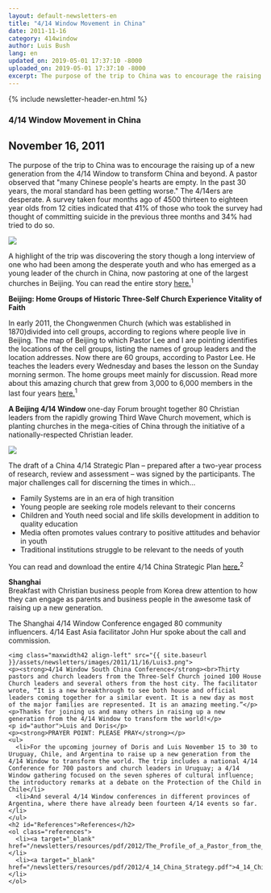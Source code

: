 ```yaml
---
layout: default-newsletters-en
title: "4/14 Window Movement in China"
date: 2011-11-16
category: 414window
author: Luis Bush
lang: en
updated_on: 2019-05-01 17:37:10 -8000
uploaded_on: 2019-05-01 17:37:10 -8000
excerpt: The purpose of the trip to China was to encourage the raising up of a new generation from the 4/14 Window to transform China and beyond. A pastor observed that "many Chinese people's hearts are empty. In the past 30 years, the moral standard has been getting worse." The 4/14ers are desperate. A survey taken four months ago of 4500 thirteen to eighteen year olds from 12 cities indicated that 41% of those who took the survey had thought of committing suicide in the previous three months and 34% had tried to do so.
---
```

<article data-publication-date="{{page.date}}" data-uploaded_on="{{page.uploaded_on}}" data-updated-on="{{page.updated_on}}" data-category="{{page.category}}">
<div id="newsletter">
{% include newsletter-header-en.html %}
  <article>
      <h1>4/14 Window Movement in China</h1>
    <h2 id="article-date"><time datetime="2011-11-16">November 16, 2011</time></h2>
    <p id="first-paragraph">The purpose of the trip to China was to encourage the raising up of a new generation from the 4/14 Window to transform China and beyond. A pastor observed that "many Chinese people's hearts are empty. In the past 30 years, the moral standard has been getting worse." The 4/14ers are desperate. A survey taken four months ago of 4500 thirteen to eighteen year olds from 12 cities indicated that 41% of those who took the survey had thought of committing suicide in the previous three months and 34% had tried to do so.</p>
    <img class="maxwidth42 align-right" src="{{ site.baseurl }}/assets/newsletters/images/2011/11/16/Luis1.png">
    <p>A highlight of the trip was discovering the story though a long interview of one who had been among the desperate youth and who has emerged as a young leader of the church in China, now pastoring at one of the largest churches in Beijing. You can read the entire story <a target="_blank" href="/newsletters/resources/pdf/2012/The_Profile_of_a_Pastor_from_the_Three_Self_Church.pdf">here.</a><sup>1</sup></p>
    <p><strong>Beijing: Home Groups of Historic Three-Self Church Experience Vitality of Faith</strong></p>
    <p>In early 2011, the Chongwenmen Church (which was established in 1870)divided into cell groups, according to regions where people live in Beijing. The map of Beijing to which Pastor Lee and I are pointing identifies the locations of the cell groups, listing the names of group leaders and the location addresses. Now there are 60 groups, according to Pastor Lee. He teaches the leaders every Wednesday and bases the lesson on the Sunday morning sermon. The home groups meet mainly for discussion. Read more about this amazing church that grew from 3,000 to 6,000 members in the last four years <a target="_blank" href="/newsletters/resources/pdf/2012/The_Profile_of_a_Pastor_from_the_Three_Self_Church.pdf">here.</a><sup>1</sup></p>
    <p><strong>A Beijing 4/14 Window </strong>one-day Forum brought together 80 Christian leaders from the rapidly growing Third Wave Church movement, which is planting churches in the mega-cities of China through the initiative of a nationally-respected Christian leader.</p>
    <img class="maxwidth42 align-right" src="{{ site.baseurl }}/assets/newsletters/images/2011/11/16/Luis2.png"><p>The draft of a China 4/14 Strategic Plan – prepared after a two-year process of research, review and assessment – was signed by the participants. The major challenges call for discerning the times in which...</p>
    <ul>
      <li>Family Systems are in an era of high transition</li>
      <li>Young people are seeking role models relevant to their concerns</li>
      <li>Children and Youth need social and life skills development in addition to quality education</li>
      <li>Media often promotes values contrary to positive attitudes and behavior in youth</li>
      <li>Traditional institutions struggle to be relevant to the needs of youth</li>
    </ul>
    <p>You can read and download the entire 4/14 China Strategic Plan <a target="_blank" href="/newsletters/resources/pdf/2012/4_14_China_Strategy.pdf">here.</a><sup>2</sup></p>
    <p><strong>Shanghai</strong><br>Breakfast with Christian business people from Korea drew attention to how they can engage as parents and business people in the awesome task of raising up a new generation.</p>
    <p>The Shanghai 4/14 Window Conference engaged 80 community influencers. 4/14 East Asia facilitator John Hur spoke about the call and commission.</p>

    <img class="maxwidth42 align-left" src="{{ site.baseurl }}/assets/newsletters/images/2011/11/16/Luis3.png">
    <p><strong>4/14 Window South China Conference</strong><br>Thirty pastors and church leaders from the Three-Self Church joined 100 House Church leaders and several others from the host city. The facilitator wrote, “It is a new breakthrough to see both house and official leaders coming together for a similar event. It is a new day as most of the major families are represented. It is an amazing meeting.”</p>
    <p>Thanks for joining us and many others in raising up a new generation from the 4/14 Window to transform the world!</p>
    <p id="author">Luis and Doris</p>
    <p><strong>PRAYER POINT: PLEASE PRAY</strong></p>
    <ul>
      <li>For the upcoming journey of Doris and Luis November 15 to 30 to Uruguay, Chile, and Argentina to raise up a new generation from the 4/14 Window to transform the world. The trip includes a national 4/14 Conference for 700 pastors and church leaders in Uruguay; a 4/14 Window gathering focused on the seven spheres of cultural influence; the introductory remarks at a debate on the Protection of the Child in Chile</li>
      <li>And several 4/14 Window conferences in different provinces of Argentina, where there have already been fourteen 4/14 events so far.</li>
    </ul>
    <h2 id="References">References</h2>
    <ol class="references">
      <li><a target="_blank" href="/newsletters/resources/pdf/2012/The_Profile_of_a_Pastor_from_the_Three_Self_Church.pdf">The_Profile_of_a_Pastor_from_the_Three_Self_Church.pdf</a></li>
      <li><a target="_blank" href="/newsletters/resources/pdf/2012/4_14_China_Strategy.pdf">4_14_China_Strategy.pdf</a></li>
    </ol>
  </article>
</div>
</article>
